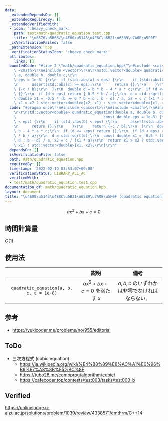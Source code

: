 ```yaml
---
data:
  _extendedDependsOn: []
  _extendedRequiredBy: []
  _extendedVerifiedWith:
  - icon: ':heavy_check_mark:'
    path: test/math/quadratic_equation.test.cpp
    title: "\u6570\u5B66/\u4E00\u5143\u4E8C\u6B21\u65B9\u7A0B\u5F0F"
  _isVerificationFailed: false
  _pathExtension: hpp
  _verificationStatusIcon: ':heavy_check_mark:'
  attributes:
    links: []
  bundledCode: "#line 2 \"math/quadratic_equation.hpp\"\n#include <cassert>\r\n#include\
    \ <cmath>\r\n#include <vector>\r\n\r\nstd::vector<double> quadratic_equation(double\
    \ a, double b, double c,\r\n                                       const double\
    \ eps = 1e-8) {\r\n  if (std::abs(a) < eps) {\r\n    if (std::abs(b) < eps) {\r\
    \n      assert(std::abs(c) >= eps);\r\n      return {};\r\n    }\r\n    return\
    \ {-c / b};\r\n  }\r\n  double d = b * b - 4 * a * c;\r\n  if (d <= -eps) return\
    \ {};\r\n  if (d < eps) return {-0.5 * b / a};\r\n  d = std::sqrt(d);\r\n  const\
    \ double x1 = -0.5 * (b >= 0 ? b + d : b - d) / a, x2 = c / (x1 * a);\r\n  return\
    \ x1 > x2 ? std::vector<double>{x2, x1} : std::vector<double>{x1, x2};\r\n}\r\n"
  code: "#pragma once\r\n#include <cassert>\r\n#include <cmath>\r\n#include <vector>\r\
    \n\r\nstd::vector<double> quadratic_equation(double a, double b, double c,\r\n\
    \                                       const double eps = 1e-8) {\r\n  if (std::abs(a)\
    \ < eps) {\r\n    if (std::abs(b) < eps) {\r\n      assert(std::abs(c) >= eps);\r\
    \n      return {};\r\n    }\r\n    return {-c / b};\r\n  }\r\n  double d = b *\
    \ b - 4 * a * c;\r\n  if (d <= -eps) return {};\r\n  if (d < eps) return {-0.5\
    \ * b / a};\r\n  d = std::sqrt(d);\r\n  const double x1 = -0.5 * (b >= 0 ? b +\
    \ d : b - d) / a, x2 = c / (x1 * a);\r\n  return x1 > x2 ? std::vector<double>{x2,\
    \ x1} : std::vector<double>{x1, x2};\r\n}\r\n"
  dependsOn: []
  isVerificationFile: false
  path: math/quadratic_equation.hpp
  requiredBy: []
  timestamp: '2022-02-19 03:53:07+09:00'
  verificationStatus: LIBRARY_ALL_AC
  verifiedWith:
  - test/math/quadratic_equation.test.cpp
documentation_of: math/quadratic_equation.hpp
layout: document
title: "\u4E00\u5143\u4E8C\u6B21\u65B9\u7A0B\u5F0F (quadratic equation)"
---
```


$$ax^2 + bx + c = 0$$


## 時間計算量

$O(1)$


## 使用法

||説明|備考|
|:--:|:--:|:--:|
|`quadratic_equation(a, b, c, ε = 1e-8)`|$ax^2 + bx + c = 0$ を満たす $x$|$a, b, c$ のいずれかは非零でなければならない．|


## 参考

- https://yukicoder.me/problems/no/955/editorial


## ToDo

- 三次方程式 (cubic equation)
  - https://ja.wikipedia.org/wiki/%E4%B8%89%E6%AC%A1%E6%96%B9%E7%A8%8B%E5%BC%8F
  - https://tubo28.me/compprog/algorithm/cubic/
  - https://cafecoder.top/contests/test003/tasks/test003_b


## Verified

https://onlinejudge.u-aizu.ac.jp/solutions/problem/1039/review/4338571/emthrm/C++14
